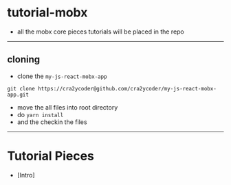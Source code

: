 # tutorial-mobx

- all the mobx core pieces tutorials will be placed in the repo

---

## cloning

- clone the `my-js-react-mobx-app`

```
git clone https://cra2ycoder@github.com/cra2ycoder/my-js-react-mobx-app.git
```

- move the all files into root directory
- do `yarn install`
- and the checkin the files

---

# Tutorial Pieces

- [Intro]
